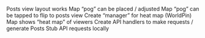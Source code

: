 Posts view layout works
Map “pog” can be placed / adjusted
Map “pog” can be tapped to flip to posts view
Create “manager” for heat map (WorldPin)
Map shows “heat map” of viewers
Create API handlers to make requests / generate Posts
Stub API requests locally